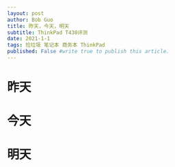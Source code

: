 ```yaml
---
layout: post
author: Bob Guo
title: 昨天，今天，明天
subtitle: ThinkPad T430评测
date: 2021-1-1
tags: 捡垃圾 笔记本 商务本 ThinkPad
published: False #write true to publish this article.
---
```

# 昨天 
# 今天
# 明天